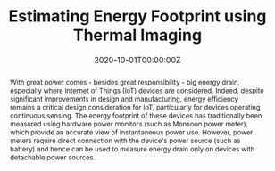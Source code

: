 ---
title: "Estimating Energy Footprint using Thermal Imaging"
authors:
- Huber Flores
- Jonatan Hamberg
- Xin Li
- Titti Malmivirta
- admin 
- Eemil Lagerspetz
- Petteri Nurmi
#author_notes:
#- "Equal contribution"
#- "Equal contribution"
date: "2020-10-01T00:00:00Z"
doi: "https://doi.org/10.1109/MC.2022.3143087"

# Schedule page publish date (NOT publication's date).
publishDate: "2020-10-01T00:00:00Z"

# Publication type.
# Accepts a single type but formatted as a YAML list (for Hugo requirements).
# Enter a publication type from the CSL standard.
publication_types: ["article-journal"] 
#publication_types: ["article"]

# Publication name and optional abbreviated publication name.
publication: In *Mobile Computing and Communications (GetMobile)* 23(3), 5-8
publication_short: In *Mobile Computing and Communications (GetMobile)* 23(3), 5-8

abstract: "With great power comes - besides great responsibility - big energy drain, especially where Internet of Things (IoT) devices are considered. Indeed, despite significant improvements in design and manufacturing, energy efficiency remains a critical design consideration for IoT, particularly for devices operating continuous sensing. The energy footprint of these devices has traditionally been measured using hardware power monitors (such as Monsoon power meter), which provide an accurate view of instantaneous power use. However, power meters require direct connection with the device's power source (such as battery) and hence can be used to measure energy drain only on devices with detachable power sources."

# Summary. An optional shortened abstract.
#summary: "..."

#tags:
#- Source Themes

# Display this page in the Featured widget?
featured: false

# links:
# - name: ""
#   url: ""
url_pdf: "https://www.researchgate.net/profile/Agustin-Zuniga-3/publication/338532964_Estimating_Energy_Footprint_Using_Thermal_Imaging/links/5f16da1aa6fdcc9626a43b2d/Estimating-Energy-Footprint-Using-Thermal-Imaging.pdf"
#url_code: ''
#url_dataset: ''
#url_poster: ''
#url_project: ''
#url_slides: ''
#url_source: ''
#url_video: ''

# Featured image
# To use, add an image named `featured.jpg/png` to your page's folder. 
image:
  caption: 'Image credit: [**Unsplash**](https://unsplash.com/photos/jdD8gXaTZsc)'
  focal_point: ""
  preview_only: false

# Associated Projects (optional).
#   Associate this publication with one or more of your projects.
#   Simply enter your project's folder or file name without extension.
#   E.g. `internal-project` references `content/project/internal-project/index.md`.
#   Otherwise, set `projects: []`.
#projects: []

# Slides (optional).
#   Associate this publication with Markdown slides.
#   Simply enter your slide deck's filename without extension.
#   E.g. `slides: "example"` references `content/slides/example/index.md`.
#   Otherwise, set `slides: ""`.
# slides: example
# ---

# {{% callout note %}}
# Click the *Cite* button above to demo the feature to enable visitors to import publication metadata into their reference management software.
# {{% /callout %}}

# {{% callout note %}}
# Create your slides in Markdown - click the *Slides* button to check out the example.
# {{% /callout %}}

# Add the publication's **full text** or **supplementary notes** here. You can use rich formatting such as including [code, math, and images](https://wowchemy.com/docs/content/writing-markdown-latex/).
---